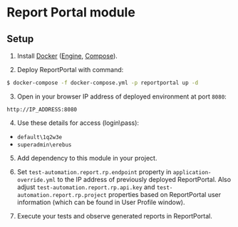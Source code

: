 # Report Portal module

## Setup

1. Install [Docker](https://docs.docker.com/engine/installation/) ([Engine](https://docs.docker.com/engine/installation/), [Compose](https://docs.docker.com/compose/install/)).

2. Deploy ReportPortal with command:

```bash
$ docker-compose -f docker-compose.yml -p reportportal up -d
```

3. Open in your browser IP address of deployed environment at port `8080`:

```
http://IP_ADDRESS:8080
```

4. Use these details for access (login\pass):

- `default\1q2w3e`
- `superadmin\erebus`

5. Add dependency to this module in your project.

6. Set `test-automation.report.rp.endpoint` property in `application-override.yml` to the IP address of previously deployed ReportPortal. Also adjust `test-automation.report.rp.api.key` and `test-automation.report.rp.project` properties based on ReportPortal user information (which can be found in User Profile window).

7. Execute your tests and observe generated reports in ReportPortal.
